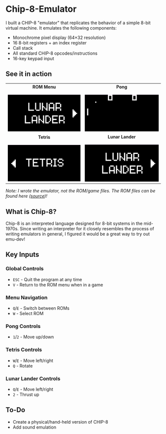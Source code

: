 # Chip-8-Emulator

I built a CHIP-8 "emulator" that replicates the behavior of a simple 8-bit virtual machine. It emulates the following components:
- Monochrome pixel display (64×32 resolution)
- 16 8-bit registers + an index register
- Call stack
- All standard CHIP-8 opcodes/instructions
- 16-key keypad input

## See it in action
<table> <tr> <td align="center"> <strong>ROM Menu</strong><br><br> <img src="https://github.com/TheRealGecko/Chip-8-Emulator/blob/61cb57a4f9ed982664bf5c1fada0a8e32d16884c/demo_gifs/chip8_rom_menu.gif" width="400"/> </td> <td align="center"> <strong>Pong</strong><br><br> <img src="https://github.com/TheRealGecko/Chip-8-Emulator/blob/61cb57a4f9ed982664bf5c1fada0a8e32d16884c/demo_gifs/chip8_pong.gif" width="400"/> </td> </tr> <tr> <td align="center"> <strong>Tetris</strong><br><br> <img src="https://github.com/TheRealGecko/Chip-8-Emulator/blob/61cb57a4f9ed982664bf5c1fada0a8e32d16884c/demo_gifs/chip8_tetris.gif" width="400"/> </td> <td align="center"> <strong>Lunar Lander</strong><br><br> <img src="https://github.com/TheRealGecko/Chip-8-Emulator/blob/61cb57a4f9ed982664bf5c1fada0a8e32d16884c/demo_gifs/chip8_lunar_lander.gif" width="400"/> </td> </tr> </table>

*Note: I wrote the emulator, not the ROM/game files. The ROM files can be found here ([source](https://github.com/kripod/chip8-roms/tree/master/games))!*

## What is Chip-8?
Chip-8 is an interpreted language designed for 8-bit systems in the mid-1970s. Since writing an interpreter for it closely resembles the process of writing emulators in general, I figured it would be a great way to try out emu-dev!

## Key Inputs

### Global Controls
- `ESC` - Quit the program at any time  
- `V` - Return to the ROM menu when in a game  

### Menu Navigation
- `Q`/`E` - Switch between ROMs  
- `W` - Select ROM  

### Pong Controls
- `1`/`2` - Move up/down  

### Tetris Controls
- `W`/`E` - Move left/right  
- `Q` - Rotate  

### Lunar Lander Controls
- `Q`/`E` - Move left/right  
- `2` - Thrust up  

## To-Do
- Create a physical/hand-held version of CHIP-8
- Add sound emulation
